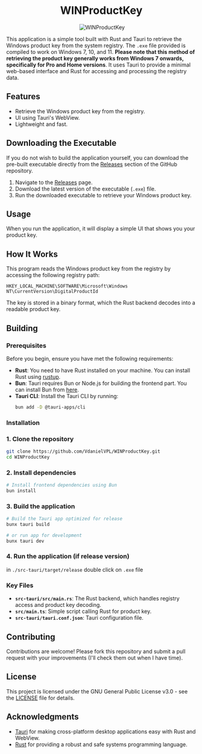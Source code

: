 <h1 align="center">WINProductKey</h1>
<div align="center">
 <img alt="WINProductKey" src="https://github.com/user-attachments/assets/d4ab6a21-0baa-449e-9340-8b086d3a7438">
</div>

This application is a simple tool built with Rust and Tauri to retrieve the Windows product key from the system registry. The `.exe` file provided is compiled to work on Windows 7, 10, and 11. **Please note that this method of retrieving the product key generally works from Windows 7 onwards, specifically for Pro and Home versions**. It uses Tauri to provide a minimal web-based interface and Rust for accessing and processing the registry data.

## Features

- Retrieve the Windows product key from the registry.
- UI using Tauri's WebView.
- Lightweight and fast.

## Downloading the Executable

If you do not wish to build the application yourself, you can download the pre-built executable directly from the [Releases](https://github.com/VdanielVPL/WINProductKey/releases) section of the GitHub repository.

1. Navigate to the [Releases](https://github.com/VdanielVPL/WINProductKey/releases) page.
2. Download the latest version of the executable (`.exe`) file.
3. Run the downloaded executable to retrieve your Windows product key.

## Usage

When you run the application, it will display a simple UI that shows you your product key.

## How It Works

This program reads the Windows product key from the registry by accessing the following registry path:

```
HKEY_LOCAL_MACHINE\SOFTWARE\Microsoft\Windows NT\CurrentVersion\DigitalProductId
```

The key is stored in a binary format, which the Rust backend decodes into a readable product key.

## Building
### Prerequisites

Before you begin, ensure you have met the following requirements:

- **Rust**: You need to have Rust installed on your machine. You can install Rust using [rustup](https://rustup.rs/).
- **Bun**: Tauri requires Bun or Node.js for building the frontend part. You can install Bun from [here](https://bun.sh/).
- **Tauri CLI**: Install the Tauri CLI by running:
  ```bash
  bun add -D @tauri-apps/cli
  ```

### Installation

### 1. Clone the repository

```bash
git clone https://github.com/VdanielVPL/WINProductKey.git
cd WINProductKey
```

### 2. Install dependencies

```bash
# Install frontend dependencies using Bun
bun install
```

### 3. Build the application

```bash
# Build the Tauri app optimized for release
bunx tauri build
```
```bash
# or run app for development
bunx tauri dev
```

### 4. Run the application (if release version)

in `./src-tauri/target/release` double click on `.exe` file

### Key Files

- **`src-tauri/src/main.rs`**: The Rust backend, which handles registry access and product key decoding.
- **`src/main.ts`**: Simple script calling Rust for product key.
- **`src-tauri/tauri.conf.json`**: Tauri configuration file.

## Contributing

Contributions are welcome! Please fork this repository and submit a pull request with your improvements (I'll check them out when I have time).

## License

This project is licensed under the GNU General Public License v3.0 - see the [LICENSE](LICENSE) file for details.

## Acknowledgments

- [Tauri](https://tauri.app/) for making cross-platform desktop applications easy with Rust and WebView.
- [Rust](https://www.rust-lang.org/) for providing a robust and safe systems programming language.
